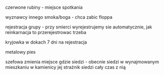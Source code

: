 czerwone rubiny - miejsce spotkania

wyznawcy innego smoka/boga - chca zabic floppa 

rejestracja grupy - przy smierci wyrejestrujemy sie automatycznie, jak reinkarnacja to przerejestrowac trzeba

kryjowka w dokach 
7 dni na rejestracja 

metalowy pies 

szefowa zmienia miejsce gdzie siedzi - obecnie siedzi w wynajmowanym mieszkaniu w kamienicy jej strażnik siedzi cały czas z nią
